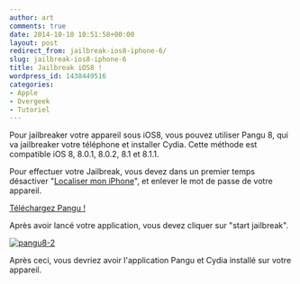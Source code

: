 ```yaml
---
author: art
comments: true
date: 2014-10-10 10:51:58+00:00
layout: post
redirect_from: jailbreak-ios8-iphone-6/
slug: jailbreak-ios8-iphone-6
title: Jailbreak iOS8 !
wordpress_id: 1438449516
categories:
- Apple
- Overgeek
- Tutoriel
---
```


Pour jailbreaker votre appareil sous iOS8, vous pouvez utiliser Pangu 8, qui va jailbreaker votre téléphone et installer Cydia. Cette méthode est compatible iOS 8, 8.0.1, 8.0.2, 8.1 et 8.1.1.

Pour effectuer votre Jailbreak, vous devez dans un premier temps désactiver "[Localiser mon iPhone](https://irz.fr/localiser-votre-iphone)", et enlever le mot de passe de votre appareil.

[Téléchargez Pangu !](http://en.pangu.io/)

Après avoir lancé votre application, vous devez cliquer sur "start jailbreak".

<a href="https://irz.fr/recherche?q=pangu8-2"><img alt="pangu8-2" data-src="https://static.irz.fr/2014/10/pangu8-2-640x477.png" src="https://static.irz.fr/thumb.php?size=<100&crop=0&src=https://static.irz.fr/2014/10/pangu8-2-640x477.png" /></a>

Après ceci, vous devriez avoir l'application Pangu et Cydia installé sur votre appareil. 
